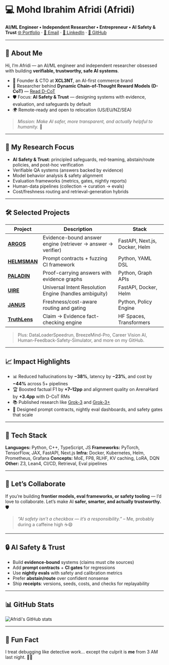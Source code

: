 # 💻 Mohd Ibrahim Afridi (Afridi)

**AI/ML Engineer • Independent Researcher • Entrepreneur • AI Safety & Trust**
[🌐 Portfolio](https://mohdibrahimai.github.io/portfolio-/) · [📧 Email](mailto:mohdibrahimafridi.ai@gmail.com) · [💼 LinkedIn](https://www.linkedin.com/in/mohd-ibrahim-afridi-381b12381) · [🐙 GitHub](https://github.com/mohdibrahimai)

---

## 🚀 About Me

Hi, I’m Afridi — an AI/ML engineer and independent researcher obsessed with building **verifiable, trustworthy, safe AI systems**.

* 🧠 Founder & CTO at **XCL3NT**, an AI-first commerce brand
* 🤖 Researcher behind **Dynamic Chain-of-Thought Reward Models (D-CoT)** — [Read D-CoT](https://zenodo.org/records/16554886)
* 🛡️ Focus: **AI Safety & Trust** — designing systems with evidence, evaluation, and safeguards by default
* 🌍 Remote-ready and open to relocation (US/EU/NZ/SEA)

> *Mission: Make AI safer, more transparent, and actually helpful to humanity.* 🌱

---

## 🧪 My Research Focus

* **AI Safety & Trust**: principled safeguards, red-teaming, abstain/route policies, and post-hoc verification
* Verifiable QA systems (answers backed by evidence)
* Model behavior analysis & safety alignment
* Evaluation frameworks (metrics, gates, nightly reports)
* Human-data pipelines (collection → curation → evals)
* Cost/freshness routing and retrieval-generation hybrids

---

## 🛠️ Selected Projects

| Project                                                         | Description                                                  | Stack                          |
| --------------------------------------------------------------- | ------------------------------------------------------------ | ------------------------------ |
| [**ARGOS**](https://github.com/mohdibrahimai/ARGOS)             | Evidence-bound answer engine (retriever → answer → verifier) | FastAPI, Next.js, Docker, Helm |
| [**HELMSMAN**](https://github.com/mohdibrahimai/HELMSMAN)       | Prompt contracts + fuzzing CI framework                      | Python, YAML DSL               |
| [**PALADIN**](https://github.com/mohdibrahimai/PALADIN)         | Proof-carrying answers with evidence graphs                  | Python, Graph APIs             |
| [**UIRE**](https://github.com/mohdibrahimai/UIRE)               | Universal Intent Resolution Engine (handles ambiguity)       | FastAPI, Docker, Helm          |
| [**JANUS**](https://github.com/mohdibrahimai/JANUS)             | Freshness/cost-aware routing and gating                      | Python, Policy Engine          |
| [**TruthLens**](https://huggingface.co/spaces/afridi/TruthLens) | Claim → Evidence fact-checking engine                        | HF Spaces, Transformers        |

> Plus: DataLoaderSpeedrun, BreezeMind-Pro, Career Vision AI, Human-Feedback-Safety-Simulator, and more on my GitHub.

---

## 📈 Impact Highlights

* 📊 Reduced hallucinations by **−38%**, latency by **−23%**, and cost by **−44%** across 5+ pipelines
* 🏆 Boosted factual F1 by **+7–12pp** and alignment quality on ArenaHard by **+3.4pp** with D-CoT RMs
* 📚 Published research like [Grok-3](https://zenodo.org/records/15227014) and [Grok-3+](https://zenodo.org/records/15341810)
* 🧩 Designed prompt contracts, nightly eval dashboards, and safety gates that scale

---

## 🧠 Tech Stack

**Languages:** Python, C++, TypeScript, JS
**Frameworks:** PyTorch, TensorFlow, JAX, FastAPI, Next.js
**Infra:** Docker, Kubernetes, Helm, Prometheus, Grafana
**Concepts:** MoE, FP8, RLHF, KV caching, LoRA, DQN
**Other:** Z3, Lean4, CI/CD, Retrieval, Eval pipelines

---

## 💌 Let’s Collaborate

If you’re building **frontier models, eval frameworks, or safety tooling** — I’d love to collaborate.
Let’s make AI **safer, smarter, and actually trustworthy.** 🛡️

> *“AI safety isn’t a checkbox — it’s a responsibility.”* – Me, probably during a caffeine high ☕😄

---

## 🔒 AI Safety & Trust

* Build **evidence-bound** systems (claims must cite sources)
* Add **prompt contracts** + **CI gates** for regressions
* Use **nightly evals** with safety and calibration metrics
* Prefer **abstain/route** over confident nonsense
* Ship **receipts**: versions, seeds, costs, and checks for replayability

---

## 📊 GitHub Stats

![Afridi's GitHub stats](https://github-readme-stats.vercel.app/api?username=mohdibrahimai\&show_icons=true\&theme=radical)

---

## 🧩 Fun Fact

I treat debugging like detective work… except the culprit is **me** from 3 AM last night. 🕵️‍♂️
